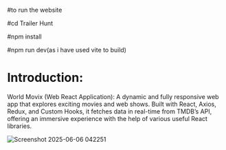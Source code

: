 #to run the website

#cd Trailer Hunt

#npm install

#npm run dev(as i have used vite to build)

# Introduction:
World Movix (Web React Application): A dynamic and fully responsive web app that explores exciting movies and
web shows. Built with React, Axios, Redux, and Custom Hooks, it fetches data in real-time from TMDB’s API, offering an
immersive experience with the help of various useful React libraries.

![Screenshot 2025-06-06 042251](https://github.com/user-attachments/assets/78883e29-01f2-45b0-b8a6-b02a4091671a)



